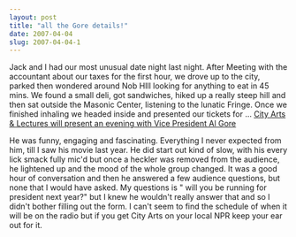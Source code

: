 ```yaml
---
layout: post
title: "all the Gore details!"
date: 2007-04-04
slug: 2007-04-04-1
---
```


Jack and I had our most unusual date night last night.  After Meeting with the accountant about our taxes for the first hour, we drove up to the city, parked then wondered around Nob HIll looking for anything to eat in 45 mins.  We found a small deli, got sandwiches, hiked up a really steep hill and then sat outside the Masonic Center, listening to the lunatic Fringe.  Once we finished inhaling we headed inside and presented our tickets for ...   [City Arts & Lectures will present an evening with Vice President Al Gore](http://www.cityarts.net/n.gore.html) 

He was funny, engaging and fascinating.  Everything I never expected from him, till I saw his movie last year. He did start out kind of slow, with his every lick smack fully mic&apos;d but once a heckler was removed from the audience, he lightened up and the mood of the whole group changed.  It was a good hour of conversation and then he answered a few audience questions, but none that I would have asked.  My questions is &quot; will you be running for president next year?&quot; but I knew he wouldn&apos;t really answer that and so I didn&apos;t bother filling out the form.  I can&apos;t seem to find the schedule of when it will be on the radio but if you get City Arts on your local NPR keep your ear out for it.  
